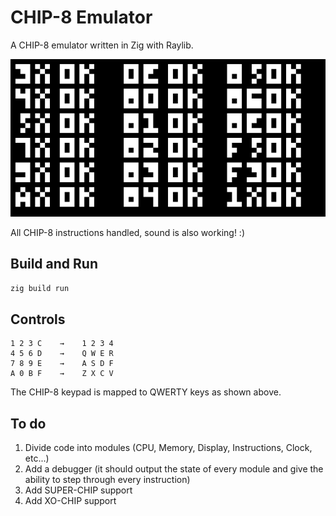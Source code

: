 # CHIP-8 Emulator

A CHIP-8 emulator written in Zig with Raylib.

![Screenshot](screenshot.png)

All CHIP-8 instructions handled, sound is also working! :)

## Build and Run

```bash
zig build run
```

## Controls

```
1 2 3 C    →    1 2 3 4
4 5 6 D    →    Q W E R
7 8 9 E    →    A S D F
A 0 B F    →    Z X C V
```

The CHIP-8 keypad is mapped to QWERTY keys as shown above.

## To do
1. Divide code into modules (CPU, Memory, Display, Instructions, Clock, etc...)
2. Add a debugger (it should output the state of every module and give the ability to step through every instruction)
3. Add SUPER-CHIP support
4. Add XO-CHIP support
